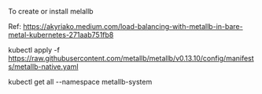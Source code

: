 To create or install melallb

Ref: https://akyriako.medium.com/load-balancing-with-metallb-in-bare-metal-kubernetes-271aab751fb8

kubectl apply -f https://raw.githubusercontent.com/metallb/metallb/v0.13.10/config/manifests/metallb-native.yaml

kubectl get all --namespace metallb-system


